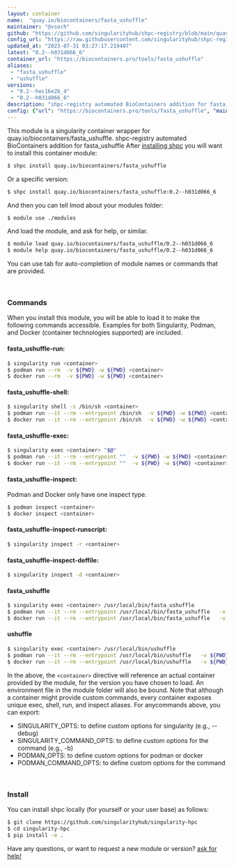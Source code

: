 ```yaml
---
layout: container
name:  "quay.io/biocontainers/fasta_ushuffle"
maintainer: "@vsoch"
github: "https://github.com/singularityhub/shpc-registry/blob/main/quay.io/biocontainers/fasta_ushuffle/container.yaml"
config_url: "https://raw.githubusercontent.com/singularityhub/shpc-registry/main/quay.io/biocontainers/fasta_ushuffle/container.yaml"
updated_at: "2023-07-31 03:27:17.219407"
latest: "0.2--h031d066_6"
container_url: "https://biocontainers.pro/tools/fasta_ushuffle"
aliases:
 - "fasta_ushuffle"
 - "ushuffle"
versions:
 - "0.2--hec16e2b_4"
 - "0.2--h031d066_6"
description: "shpc-registry automated BioContainers addition for fasta_ushuffle"
config: {"url": "https://biocontainers.pro/tools/fasta_ushuffle", "maintainer": "@vsoch", "description": "shpc-registry automated BioContainers addition for fasta_ushuffle", "latest": {"0.2--h031d066_6": "sha256:8b682bdbce9c1dbcecc19a57db54e70c51c10bb13e147d1a6eab430cd01c0371"}, "tags": {"0.2--hec16e2b_4": "sha256:fbd097083ae7a15580446ca860d6324f7ed736ff0dfad79490a3d05cacea1f23", "0.2--h031d066_6": "sha256:8b682bdbce9c1dbcecc19a57db54e70c51c10bb13e147d1a6eab430cd01c0371"}, "docker": "quay.io/biocontainers/fasta_ushuffle", "aliases": {"fasta_ushuffle": "/usr/local/bin/fasta_ushuffle", "ushuffle": "/usr/local/bin/ushuffle"}}
---
```


This module is a singularity container wrapper for quay.io/biocontainers/fasta_ushuffle.
shpc-registry automated BioContainers addition for fasta_ushuffle
After [installing shpc](#install) you will want to install this container module:


```bash
$ shpc install quay.io/biocontainers/fasta_ushuffle
```

Or a specific version:

```bash
$ shpc install quay.io/biocontainers/fasta_ushuffle:0.2--h031d066_6
```

And then you can tell lmod about your modules folder:

```bash
$ module use ./modules
```

And load the module, and ask for help, or similar.

```bash
$ module load quay.io/biocontainers/fasta_ushuffle/0.2--h031d066_6
$ module help quay.io/biocontainers/fasta_ushuffle/0.2--h031d066_6
```

You can use tab for auto-completion of module names or commands that are provided.

<br>

### Commands

When you install this module, you will be able to load it to make the following commands accessible.
Examples for both Singularity, Podman, and Docker (container technologies supported) are included.

#### fasta_ushuffle-run:

```bash
$ singularity run <container>
$ podman run --rm  -v ${PWD} -w ${PWD} <container>
$ docker run --rm  -v ${PWD} -w ${PWD} <container>
```

#### fasta_ushuffle-shell:

```bash
$ singularity shell -s /bin/sh <container>
$ podman run --it --rm --entrypoint /bin/sh  -v ${PWD} -w ${PWD} <container>
$ docker run --it --rm --entrypoint /bin/sh  -v ${PWD} -w ${PWD} <container>
```

#### fasta_ushuffle-exec:

```bash
$ singularity exec <container> "$@"
$ podman run --it --rm --entrypoint ""  -v ${PWD} -w ${PWD} <container> "$@"
$ docker run --it --rm --entrypoint ""  -v ${PWD} -w ${PWD} <container> "$@"
```

#### fasta_ushuffle-inspect:

Podman and Docker only have one inspect type.

```bash
$ podman inspect <container>
$ docker inspect <container>
```

#### fasta_ushuffle-inspect-runscript:

```bash
$ singularity inspect -r <container>
```

#### fasta_ushuffle-inspect-deffile:

```bash
$ singularity inspect -d <container>
```


#### fasta_ushuffle

```bash
$ singularity exec <container> /usr/local/bin/fasta_ushuffle
$ podman run --it --rm --entrypoint /usr/local/bin/fasta_ushuffle   -v ${PWD} -w ${PWD} <container> -c " $@"
$ docker run --it --rm --entrypoint /usr/local/bin/fasta_ushuffle   -v ${PWD} -w ${PWD} <container> -c " $@"
```


#### ushuffle

```bash
$ singularity exec <container> /usr/local/bin/ushuffle
$ podman run --it --rm --entrypoint /usr/local/bin/ushuffle   -v ${PWD} -w ${PWD} <container> -c " $@"
$ docker run --it --rm --entrypoint /usr/local/bin/ushuffle   -v ${PWD} -w ${PWD} <container> -c " $@"
```



In the above, the `<container>` directive will reference an actual container provided
by the module, for the version you have chosen to load. An environment file in the
module folder will also be bound. Note that although a container
might provide custom commands, every container exposes unique exec, shell, run, and
inspect aliases. For anycommands above, you can export:

 - SINGULARITY_OPTS: to define custom options for singularity (e.g., --debug)
 - SINGULARITY_COMMAND_OPTS: to define custom options for the command (e.g., -b)
 - PODMAN_OPTS: to define custom options for podman or docker
 - PODMAN_COMMAND_OPTS: to define custom options for the command

<br>

### Install

You can install shpc locally (for yourself or your user base) as follows:

```bash
$ git clone https://github.com/singularityhub/singularity-hpc
$ cd singularity-hpc
$ pip install -e .
```

Have any questions, or want to request a new module or version? [ask for help!](https://github.com/singularityhub/singularity-hpc/issues)